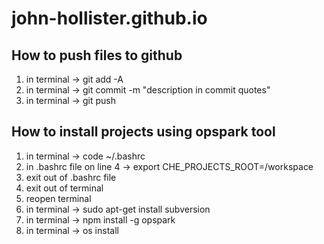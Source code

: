 # john-hollister.github.io

## How to push files to github
1) in terminal -> git add -A
2) in terminal -> git commit -m "description in commit quotes"
3) in terminal -> git push

## How to install projects using opspark tool
1) in terminal -> code ~/.bashrc
2) in .bashrc file on line 4 -> export CHE_PROJECTS_ROOT=/workspace
3) exit out of .bashrc file
4) exit out of terminal
5) reopen terminal
6) in terminal -> sudo apt-get install subversion
7) in terminal -> npm install -g opspark
8) in terminal -> os install